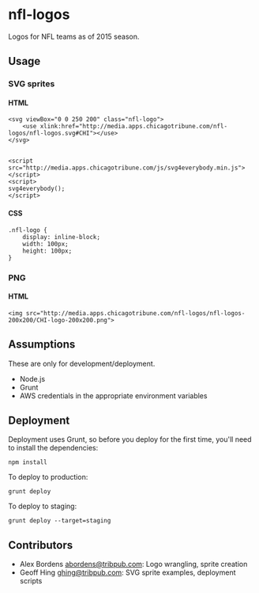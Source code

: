nfl-logos
=========

Logos for NFL teams as of 2015 season.

Usage
-----

### SVG sprites

#### HTML

    <svg viewBox="0 0 250 200" class="nfl-logo">
        <use xlink:href="http://media.apps.chicagotribune.com/nfl-logos/nfl-logos.svg#CHI"></use>
    </svg>


    <script src="http://media.apps.chicagotribune.com/js/svg4everybody.min.js"></script>
    <script>
    svg4everybody();
    </script>

#### CSS

    .nfl-logo {
        display: inline-block;
        width: 100px;
        height: 100px;
    }


### PNG

#### HTML

    <img src="http://media.apps.chicagotribune.com/nfl-logos/nfl-logos-200x200/CHI-logo-200x200.png">

Assumptions
-----------

These are only for development/deployment.

* Node.js
* Grunt
* AWS credentials in the appropriate environment variables

Deployment
----------

Deployment uses Grunt, so before you deploy for the first time, you'll need to install the dependencies:

    npm install

To deploy to production:

    grunt deploy

To deploy to staging:

    grunt deploy --target=staging

Contributors
------------

* Alex Bordens <abordens@tribpub.com>: Logo wrangling, sprite creation
* Geoff Hing <ghing@tribpub.com>: SVG sprite examples, deployment scripts
